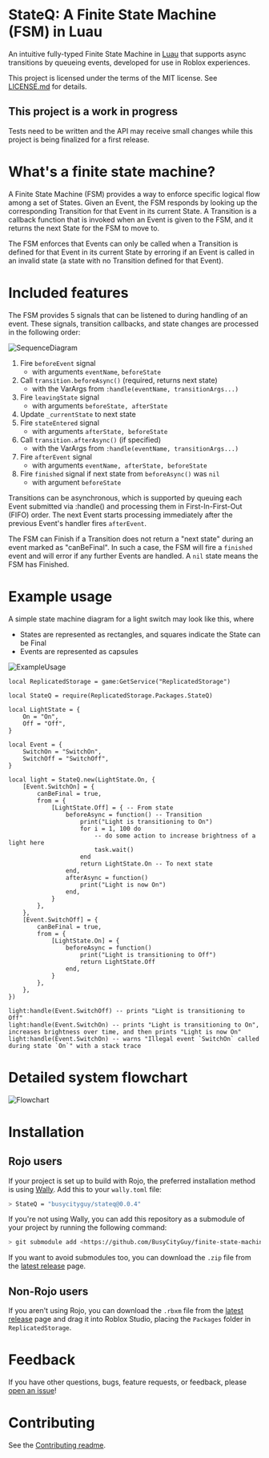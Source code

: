 # StateQ: A Finite State Machine (FSM) in Luau

An intuitive fully-typed Finite State Machine in [Luau](https://luau-lang.org/) that supports async transitions by queueing events, developed for use in Roblox experiences.

This project is licensed under the terms of the MIT license. See [LICENSE.md](https://github.com/busycityguy/finite-state-machine-luau/blob/main/LICENSE.md) for details.

## This project is a work in progress

Tests need to be written and the API may receive small changes while this project is being finalized for a first release.

# What's a finite state machine?

A Finite State Machine (FSM) provides a way to enforce specific logical flow among a set of States. Given an Event, the FSM responds by looking up the corresponding Transition for that Event in its current State. A Transition is a callback function that is invoked when an Event is given to the FSM, and it returns the next State for the FSM to move to.

The FSM enforces that Events can only be called when a Transition is defined for that Event in its current State
by erroring if an Event is called in an invalid state (a state with no Transition defined for that Event).

# Included features

The FSM provides 5 signals that can be listened to during handling of an event.
These signals, transition callbacks, and state changes are processed in the following order:

![SequenceDiagram](https://github.com/BusyCityGuy/finite-state-machine-luau/assets/55513323/9ace09e3-a16e-474b-83ca-aac91cd69492)

1. Fire `beforeEvent` signal
    - with arguments `eventName`, `beforeState`
1. Call `transition.beforeAsync()` (required, returns next state)
    - with the VarArgs from `:handle(eventName, transitionArgs...)`
1. Fire `leavingState` signal
    - with arguments `beforeState, afterState`
1. Update `_currentState` to next state
1. Fire `stateEntered` signal
    - with arguments `afterState, beforeState`
1. Call `transition.afterAsync()` (if specified)
    - with the VarArgs from `:handle(eventName, transitionArgs...)`
1. Fire `afterEvent` signal
    - with arguments `eventName, afterState, beforeState`
1. Fire `finished` signal if next state from `beforeAsync()` was `nil`
    - with argument `beforeState`

Transitions can be asynchronous, which is supported by queuing each Event submitted via :handle() and processing them in First-In-First-Out (FIFO) order. The next Event starts processing immediately after the previous Event's handler fires `afterEvent`.

The FSM can Finish if a Transition does not return a "next state" during an event marked as "canBeFinal".
In such a case, the FSM will fire a `finished` event and will error if any further Events are handled.
A `nil` state means the FSM has Finished.

# Example usage

A simple state machine diagram for a light switch may look like this, where

- States are represented as rectangles, and squares indicate the State can be Final
- Events are represented as capsules

![ExampleUsage](https://github.com/BusyCityGuy/finite-state-machine-luau/assets/55513323/3d5b2118-91ea-4427-ac2d-688fb0094d1f)

```luau
local ReplicatedStorage = game:GetService("ReplicatedStorage")

local StateQ = require(ReplicatedStorage.Packages.StateQ)

local LightState = {
	On = "On",
	Off = "Off",
}

local Event = {
	SwitchOn = "SwitchOn",
	SwitchOff = "SwitchOff",
}

local light = StateQ.new(LightState.On, {
	[Event.SwitchOn] = {
		canBeFinal = true,
		from = {
			[LightState.Off] = { -- From state
				beforeAsync = function() -- Transition
					print("Light is transitioning to On")
					for i = 1, 100 do
						-- do some action to increase brightness of a light here
						task.wait()
					end
					return LightState.On -- To next state
				end,
				afterAsync = function()
					print("Light is now On")
				end,
			}
		},
	},
	[Event.SwitchOff] = {
		canBeFinal = true,
		from = {
			[LightState.On] = {
				beforeAsync = function()
					print("Light is transitioning to Off")
					return LightState.Off
				end,
			}
		},
	},
})

light:handle(Event.SwitchOff) -- prints "Light is transitioning to Off"
light:handle(Event.SwitchOn) -- prints "Light is transitioning to On", increases brightness over time, and then prints "Light is now On"
light:handle(Event.SwitchOn) -- warns "Illegal event `SwitchOn` called during state `On`" with a stack trace
```

# Detailed system flowchart

![Flowchart](https://github.com/BusyCityGuy/finite-state-machine-luau/assets/55513323/5b3a5c8f-fd42-4021-b3a8-6da1256644d8)

# Installation

## Rojo users

If your project is set up to build with Rojo, the preferred installation method is using [Wally](https://wally.run/). Add this to your `wally.toml` file:

```bash
> StateQ = "busycityguy/stateq@0.0.4"
```

If you're not using Wally, you can add this repository as a submodule of your project by running the following command:

```bash
> git submodule add <https://github.com/BusyCityGuy/finite-state-machine-luau> path/to/your/dependencies
```

If you want to avoid submodules too, you can download the `.zip` file from the [latest release](https://github.com/BusyCityGuy/finite-state-machine-luau/releases/latest) page.

## Non-Rojo users

If you aren't using Rojo, you can download the `.rbxm` file from the [latest release](https://github.com/BusyCityGuy/finite-state-machine-luau/releases/latest) page and drag it into Roblox Studio, placing the `Packages` folder in `ReplicatedStorage`.

# Feedback

If you have other questions, bugs, feature requests, or feedback, please [open an issue](https://github.com/BusyCityGuy/finite-state-machine-luau/issues)!

# Contributing

See the [Contributing readme](CONTRIBUTING.md).
